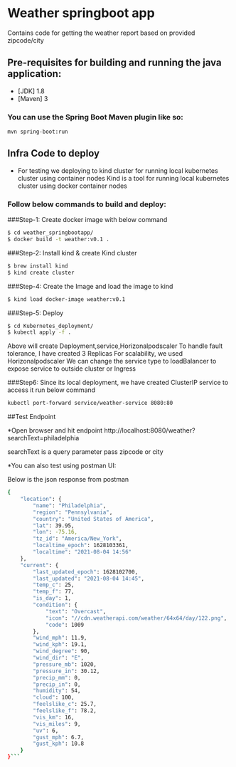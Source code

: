 # Weather springboot app 
Contains code for getting the weather report based on provided zipcode/city

## Pre-requisites for building and running the java application:

* [JDK] 1.8
* [Maven] 3

### You can use the Spring Boot Maven plugin like so:
`mvn spring-boot:run`

## Infra Code to deploy 

* For testing we deploying to kind cluster for running local kubernetes cluster using container nodes
 Kind is a tool for running local kubernetes cluster using docker container nodes

### Follow below commands to build and deploy:

###Step-1: Create docker image with below command
```bash
$ cd weather_springbootapp/
$ docker build -t weather:v0.1 .
```
###Step-2: Install kind & create Kind cluster
```bash
$ brew install kind
$ kind create cluster
```
###Step-4: Create the Image and load the image to kind 
```bash
$ kind load docker-image weather:v0.1
```
###Step-5: Deploy
```bash
$ cd Kubernetes_deployment/
$ kubectl apply -f .
```
Above will create Deployment,service,Horizonalpodscaler
To handle fault tolerance, I have created 3 Replicas
For scalability, we used Horizonalpodscaler
We can change the service type to loadBalancer to expose service to outside cluster or Ingress

###Step6: Since its local deployment, we have created ClusterIP service to access it run below command
```bash
kubectl port-forward service/weather-service 8080:80
```

##Test Endpoint

*Open browser and hit endpoint http://localhost:8080/weather?searchText=philadelphia

searchText is a query parameter pass zipcode or city

*You can also test using postman UI:

Below is the json response from postman
```bash
{
    "location": {
        "name": "Philadelphia",
        "region": "Pennsylvania",
        "country": "United States of America",
        "lat": 39.95,
        "lon": -75.16,
        "tz_id": "America/New_York",
        "localtime_epoch": 1628103361,
        "localtime": "2021-08-04 14:56"
    },
    "current": {
        "last_updated_epoch": 1628102700,
        "last_updated": "2021-08-04 14:45",
        "temp_c": 25,
        "temp_f": 77,
        "is_day": 1,
        "condition": {
            "text": "Overcast",
            "icon": "//cdn.weatherapi.com/weather/64x64/day/122.png",
            "code": 1009
        },
        "wind_mph": 11.9,
        "wind_kph": 19.1,
        "wind_degree": 90,
        "wind_dir": "E",
        "pressure_mb": 1020,
        "pressure_in": 30.12,
        "precip_mm": 0,
        "precip_in": 0,
        "humidity": 54,
        "cloud": 100,
        "feelslike_c": 25.7,
        "feelslike_f": 78.2,
        "vis_km": 16,
        "vis_miles": 9,
        "uv": 6,
        "gust_mph": 6.7,
        "gust_kph": 10.8
    }
}```
